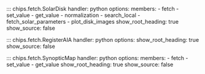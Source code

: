 <!-- 
Author(s): Shibaji Chakraborty

Disclaimer:
pyCHIPS is under the MIT license found in the root directory LICENSE.md 
Everyone is permitted to copy and distribute verbatim copies of this license 
document.

This version of the MIT Public License incorporates the terms
and conditions of MIT General Public License.
-->


::: chips.fetch.SolarDisk
    handler: python
    options:
      members:
        - fetch
        - set_value
        - get_value
        - normalization
        - search_local
        - fetch_solar_parameters
        - plot_disk_images
      show_root_heading: true
      show_source: false


::: chips.fetch.RegisterAIA
    handler: python
    options:
      show_root_heading: true
      show_source: false


::: chips.fetch.SynopticMap
    handler: python
    options:
      members:
        - fetch
        - set_value
        - get_value
      show_root_heading: true
      show_source: false